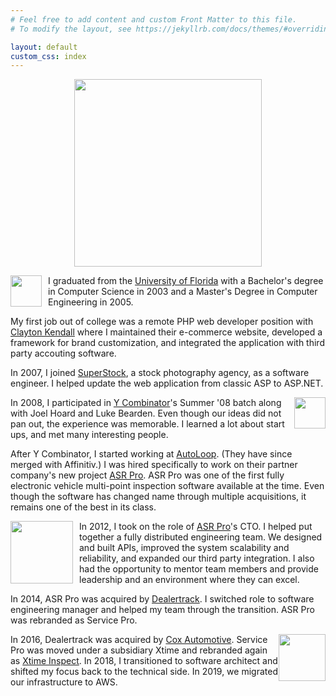 ```yaml
---
# Feel free to add content and custom Front Matter to this file.
# To modify the layout, see https://jekyllrb.com/docs/themes/#overriding-theme-defaults

layout: default
custom_css: index
---
```


<img width="300" style="display:block; margin-left:auto; margin-right:auto;"
  src="../assets/me.jpg">

<div style="clear: both;"></div>

<img align="left" width="50" style="margin:0px 10px 0px 0px;"
  src="https://s3.amazonaws.com/sidearm.sites/gatorzone.com/images/responsive/nav_logo.png">
I graduated from the [University of Florida](https://www.cise.ufl.edu/) with a Bachelor's degree in Computer Science in 2003 and a Master's Degree in Computer Engineering in 2005.  

<!---
<img align="left" width="100" style="margin:10px;"
  src="https://www.claytonkendall.com/img/logo.jpg">
-->
My first job out of college was a remote PHP web developer position with [Clayton Kendall](https://www.claytonkendall.com/) where I maintained their e-commerce website, developed a framework for brand customization, and integrated the application with third party accouting software.

In 2007, I joined [SuperStock](https://www.superstock.com/), a stock photography agency, as a software engineer.  I helped update the web application from classic ASP to ASP.NET.

<img align="right" width="50" style="margin:0px 0px 0px 10px;"
  src="https://www.ycombinator.com/assets/ycdc/ycombinator-logo.png">
In 2008, I participated in [Y Combinator](https://www.ycombinator.com/)'s Summer '08 batch along with Joel Hoard and Luke Bearden.  Even though our ideas did not pan out, the experience was memorable.  I learned a lot about start ups, and met many interesting people.

<!---
<img align="right" width="100" style="margin:10px;"
  src="https://d2q79iu7y748jz.cloudfront.net/s/_squarelogo/5d8c6bf86da1faa0e26a1e4a4a0e9416">
-->
After Y Combinator, I started working at [AutoLoop](https://www.autoloop.com/).  (They have since merged with Affinitiv.)  I was hired specifically to work on their partner company's new project [ASR Pro](https://www.asrpro.com).  ASR Pro was one of the first fully electronic vehicle multi-point inspection software available at the time.  Even though the software has changed name through multiple acquisitions, it remains one of the best in its class.

<img align="left" width="100" style="margin:0px 10px 0px 0px;"
  src="https://static.asrpro.com/Images/logos/flat-2/production_medium.png">
In 2012, I took on the role of [ASR Pro](https://www.asrpro.com)'s CTO.  I helped put together a fully distributed engineering team.  We designed and built APIs, improved the system scalability and reliability, and expanded our third party integration.  I also had the opportunity to mentor team members and provide leadership and an environment where they can excel.

<!---
<img align="right" width="100" 
  src="https://us.dealertrack.com/wp-content/uploads/sites/2/2020/08/DealerTrack-logo.svg">
-->
In 2014, ASR Pro was acquired by [Dealertrack](https://us.dealertrack.com/).  I switched role to software engineering manager and helped my team through the transition.  ASR Pro was rebranded as Service Pro.  

<img align="right" width="75" style="margin:0px;"
  src="https://upload.wikimedia.org/wikipedia/commons/thumb/9/93/Amazon_Web_Services_Logo.svg/150px-Amazon_Web_Services_Logo.svg.png">
In 2016, Dealertrack was acquired by [Cox Automotive](https://www.coxautoinc.com/).  Service Pro was moved under a subsidiary Xtime and rebranded again as [Xtime Inspect](https://xtime.com/xtime-spectrum/inspect/).  In 2018, I transitioned to software architect and shifted my focus back to the technical side.  In 2019, we migrated our infrastructure to AWS.
